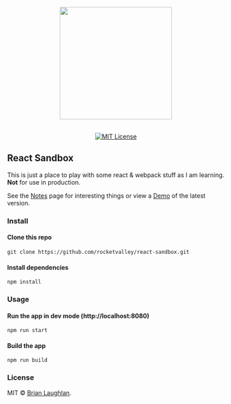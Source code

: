 <p align="center">
  <img src="https://cdn.rawgit.com/rocketvalley/react-sandbox/master/src/assets/images/icon.jpg" width="260" align="center">
  <br>
  <br>
</p>

<p align="center">
  <a href="http://opensource.org/licenses/MIT"><img alt="MIT License" src="https://img.shields.io/npm/l/express.svg?style=flat-square"></a>
</p>

## React Sandbox

This is just a place to play with some react & webpack stuff as I am learning. **Not** for use in production. 

See the [Notes](https://github.com/rocketvalley/react-sandbox/blob/master/notes.md) page for interesting things or view a [Demo](https://rocketvalley.com/demo/react-sandbox) of the latest version.

### Install

#### Clone this repo

```
git clone https://github.com/rocketvalley/react-sandbox.git
```

#### Install dependencies

```
npm install
```

### Usage

#### Run the app in dev mode (http://localhost:8080)

```
npm run start
```

#### Build the app

```
npm run build
```

### License

MIT © [Brian Laughlan](https://rocketvalley.com).
